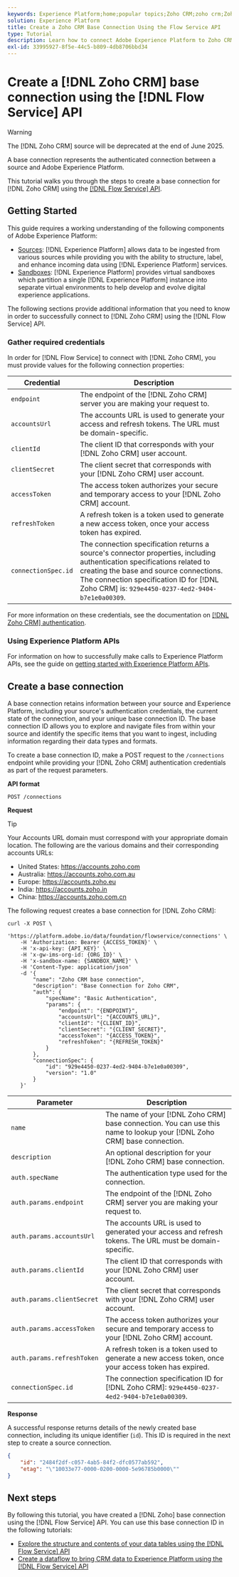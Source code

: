 ```yaml
---
keywords: Experience Platform;home;popular topics;Zoho CRM;zoho crm;Zoho;zoho
solution: Experience Platform
title: Create a Zoho CRM Base Connection Using the Flow Service API
type: Tutorial
description: Learn how to connect Adobe Experience Platform to Zoho CRM using the Flow Service API.
exl-id: 33995927-8f5e-44c5-b809-4db8706bbd34
---
```

# Create a [!DNL Zoho CRM] base connection using the [!DNL Flow Service] API

>[!WARNING]
>
>The [!DNL Zoho CRM] source will be deprecated at the end of June 2025.

A base connection represents the authenticated connection between a source and Adobe Experience Platform.

This tutorial walks you through the steps to create a base connection for [!DNL Zoho CRM] using the [[!DNL Flow Service] API](https://www.adobe.io/experience-platform-apis/references/flow-service/).

## Getting Started

This guide requires a working understanding of the following components of Adobe Experience Platform:

* [Sources](../../../../home.md): [!DNL Experience Platform] allows data to be ingested from various sources while providing you with the ability to structure, label, and enhance incoming data using [!DNL Experience Platform] services.
* [Sandboxes](../../../../../sandboxes/home.md): [!DNL Experience Platform] provides virtual sandboxes which partition a single [!DNL Experience Platform] instance into separate virtual environments to help develop and evolve digital experience applications.

The following sections provide additional information that you need to know in order to successfully connect to [!DNL Zoho CRM] using the [!DNL Flow Service] API.

### Gather required credentials

In order for [!DNL Flow Service] to connect with [!DNL Zoho CRM], you must provide values for the following connection properties:

| Credential | Description |
| --- | --- |
| `endpoint` | The endpoint of the [!DNL Zoho CRM] server you are making your request to. |
| `accountsUrl` | The accounts URL is used to generate your access and refresh tokens. The URL must be domain-specific. |
| `clientId` | The client ID that corresponds with your [!DNL Zoho CRM] user account. |
| `clientSecret` | The client secret that corresponds with your [!DNL Zoho CRM] user account. |
| `accessToken` | The access token authorizes your secure and temporary access to your [!DNL Zoho CRM] account. |
| `refreshToken` | A refresh token is a token used to generate a new access token, once your access token has expired. |
| `connectionSpec.id` | The connection specification returns a source's connector properties, including authentication specifications related to creating the base and source connections. The connection specification ID for [!DNL Zoho CRM] is: `929e4450-0237-4ed2-9404-b7e1e0a00309`. |

For more information on these credentials, see the documentation on [[!DNL Zoho CRM] authentication](https://www.zoho.com/crm/developer/docs/api/v2/oauth-overview.html).

### Using Experience Platform APIs

For information on how to successfully make calls to Experience Platform APIs, see the guide on [getting started with Experience Platform APIs](../../../../../landing/api-guide.md).

## Create a base connection

A base connection retains information between your source and Experience Platform, including your source's authentication credentials, the current state of the connection, and your unique base connection ID. The base connection ID allows you to explore and navigate files from within your source and identify the specific items that you want to ingest, including information regarding their data types and formats.

To create a base connection ID, make a POST request to the `/connections` endpoint while providing your [!DNL Zoho CRM] authentication credentials as part of the request parameters.

**API format**

```https
POST /connections
```

**Request**

>[!TIP]
>
>Your Accounts URL domain must correspond with your appropriate domain location. The following are the various domains and their corresponding accounts URLs:<ul><li>United States: https://accounts.zoho.com</li><li>Australia: https://accounts.zoho.com.au</li><li>Europe: https://accounts.zoho.eu</li><li>India: https://accounts.zoho.in</li><li>China: https://accounts.zoho.com.cn</li></ul>

The following request creates a base connection for [!DNL Zoho CRM]:

```shell
curl -X POST \
    'https://platform.adobe.io/data/foundation/flowservice/connections' \
    -H 'Authorization: Bearer {ACCESS_TOKEN}' \
    -H 'x-api-key: {API_KEY}' \
    -H 'x-gw-ims-org-id: {ORG_ID}' \
    -H 'x-sandbox-name: {SANDBOX_NAME}' \
    -H 'Content-Type: application/json'
    -d '{
        "name": "Zoho CRM base connection",
        "description": "Base Connection for Zoho CRM",
        "auth": {
            "specName": "Basic Authentication",
            "params": {
                "endpoint": "{ENDPOINT}",
                "accountsUrl": "{ACCOUNTS_URL}",
                "clientId": "{CLIENT_ID}",
                "clientSecret": "{CLIENT_SECRET}",
                "accessToken": "{ACCESS_TOKEN}",
                "refreshToken": "{REFRESH_TOKEN}"
            }
        },
        "connectionSpec": {
            "id": "929e4450-0237-4ed2-9404-b7e1e0a00309",
            "version": "1.0"
        }
    }'
```

| Parameter | Description |
| --- | --- |
| `name` | The name of your [!DNL Zoho CRM] base connection. You can use this name to lookup your [!DNL Zoho CRM] base connection. |
| `description` | An optional description for your [!DNL Zoho CRM] base connection. |
| `auth.specName` | The authentication type used for the connection. |
| `auth.params.endpoint` | The endpoint of the [!DNL Zoho CRM] server you are making your request to. |
| `auth.params.accountsUrl` | The accounts URL is used to generated your access and refresh tokens. The URL must be domain-specific. |
| `auth.params.clientId` | The client ID that corresponds with your [!DNL Zoho CRM] user account. |
| `auth.params.clientSecret` | The client secret that corresponds with your [!DNL Zoho CRM] user account. |
| `auth.params.accessToken` |  The access token authorizes your secure and temporary access to your [!DNL Zoho CRM] account. |
| `auth.params.refreshToken` | A refresh token is a token used to generate a new access token, once your access token has expired. |
| `connectionSpec.id` | The connection specification ID for [!DNL Zoho CRM]: `929e4450-0237-4ed2-9404-b7e1e0a00309`. |

**Response**

A successful response returns details of the newly created base connection, including its unique identifier (`id`). This ID is required in the next step to create a source connection.

```json
{
    "id": "2484f2df-c057-4ab5-84f2-dfc0577ab592",
    "etag": "\"10033e77-0000-0200-0000-5e96785b0000\""
}
```

## Next steps

By following this tutorial, you have created a [!DNL Zoho] base connection using the [!DNL Flow Service] API. You can use this base connection ID in the following tutorials:

* [Explore the structure and contents of your data tables using the [!DNL Flow Service] API](../../explore/tabular.md)
* [Create a dataflow to bring CRM data to Experience Platform using the [!DNL Flow Service] API](../../collect/crm.md)
